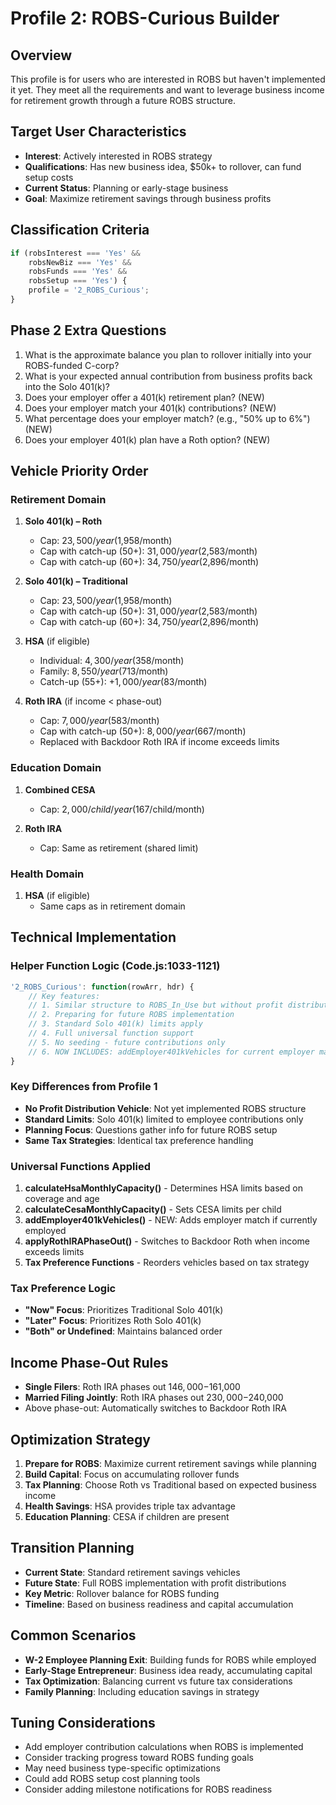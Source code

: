 # Profile 2: ROBS-Curious Builder

## Overview
This profile is for users who are interested in ROBS but haven't implemented it yet. They meet all the requirements and want to leverage business income for retirement growth through a future ROBS structure.

## Target User Characteristics
- **Interest**: Actively interested in ROBS strategy
- **Qualifications**: Has new business idea, $50k+ to rollover, can fund setup costs
- **Current Status**: Planning or early-stage business
- **Goal**: Maximize retirement savings through business profits

## Classification Criteria
```javascript
if (robsInterest === 'Yes' &&
    robsNewBiz === 'Yes' &&
    robsFunds === 'Yes' &&
    robsSetup === 'Yes') {
    profile = '2_ROBS_Curious';
}
```

## Phase 2 Extra Questions
1. What is the approximate balance you plan to rollover initially into your ROBS-funded C-corp?
2. What is your expected annual contribution from business profits back into the Solo 401(k)?
3. Does your employer offer a 401(k) retirement plan? (NEW)
4. Does your employer match your 401(k) contributions? (NEW)
5. What percentage does your employer match? (e.g., "50% up to 6%") (NEW)
6. Does your employer 401(k) plan have a Roth option? (NEW)

## Vehicle Priority Order

### Retirement Domain
1. **Solo 401(k) – Roth**
   - Cap: $23,500/year ($1,958/month)
   - Cap with catch-up (50+): $31,000/year ($2,583/month)
   - Cap with catch-up (60+): $34,750/year ($2,896/month)
   
2. **Solo 401(k) – Traditional**
   - Cap: $23,500/year ($1,958/month)
   - Cap with catch-up (50+): $31,000/year ($2,583/month)
   - Cap with catch-up (60+): $34,750/year ($2,896/month)
   
3. **HSA** (if eligible)
   - Individual: $4,300/year ($358/month)
   - Family: $8,550/year ($713/month)
   - Catch-up (55+): +$1,000/year ($83/month)
   
4. **Roth IRA** (if income < phase-out)
   - Cap: $7,000/year ($583/month)
   - Cap with catch-up (50+): $8,000/year ($667/month)
   - Replaced with Backdoor Roth IRA if income exceeds limits

### Education Domain
1. **Combined CESA**
   - Cap: $2,000/child/year ($167/child/month)
   
2. **Roth IRA**
   - Cap: Same as retirement (shared limit)

### Health Domain
1. **HSA** (if eligible)
   - Same caps as in retirement domain

## Technical Implementation

### Helper Function Logic (Code.js:1033-1121)
```javascript
'2_ROBS_Curious': function(rowArr, hdr) {
    // Key features:
    // 1. Similar structure to ROBS_In_Use but without profit distribution vehicle
    // 2. Preparing for future ROBS implementation
    // 3. Standard Solo 401(k) limits apply
    // 4. Full universal function support
    // 5. No seeding - future contributions only
    // 6. NOW INCLUDES: addEmployer401kVehicles for current employer match
}
```

### Key Differences from Profile 1
- **No Profit Distribution Vehicle**: Not yet implemented ROBS structure
- **Standard Limits**: Solo 401(k) limited to employee contributions only
- **Planning Focus**: Questions gather info for future ROBS setup
- **Same Tax Strategies**: Identical tax preference handling

### Universal Functions Applied
1. **calculateHsaMonthlyCapacity()** - Determines HSA limits based on coverage and age
2. **calculateCesaMonthlyCapacity()** - Sets CESA limits per child
3. **addEmployer401kVehicles()** - NEW: Adds employer match if currently employed
4. **applyRothIRAPhaseOut()** - Switches to Backdoor Roth when income exceeds limits
5. **Tax Preference Functions** - Reorders vehicles based on tax strategy

### Tax Preference Logic
- **"Now" Focus**: Prioritizes Traditional Solo 401(k)
- **"Later" Focus**: Prioritizes Roth Solo 401(k)
- **"Both" or Undefined**: Maintains balanced order

## Income Phase-Out Rules
- **Single Filers**: Roth IRA phases out $146,000-$161,000
- **Married Filing Jointly**: Roth IRA phases out $230,000-$240,000
- Above phase-out: Automatically switches to Backdoor Roth IRA

## Optimization Strategy
1. **Prepare for ROBS**: Maximize current retirement savings while planning
2. **Build Capital**: Focus on accumulating rollover funds
3. **Tax Planning**: Choose Roth vs Traditional based on expected business income
4. **Health Savings**: HSA provides triple tax advantage
5. **Education Planning**: CESA if children are present

## Transition Planning
- **Current State**: Standard retirement savings vehicles
- **Future State**: Full ROBS implementation with profit distributions
- **Key Metric**: Rollover balance for ROBS funding
- **Timeline**: Based on business readiness and capital accumulation

## Common Scenarios
- **W-2 Employee Planning Exit**: Building funds for ROBS while employed
- **Early-Stage Entrepreneur**: Business idea ready, accumulating capital
- **Tax Optimization**: Balancing current vs future tax considerations
- **Family Planning**: Including education savings in strategy

## Tuning Considerations
- Add employer contribution calculations when ROBS is implemented
- Consider tracking progress toward ROBS funding goals
- May need business type-specific optimizations
- Could add ROBS setup cost planning tools
- Consider adding milestone notifications for ROBS readiness